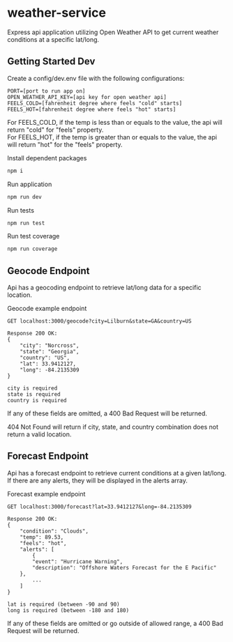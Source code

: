 # weather-service
Express api application utilizing Open Weather API to get current weather conditions at a specific lat/long.

## Getting Started Dev

Create a config/dev.env file with the following configurations:
```configurations
PORT=[port to run app on]
OPEN_WEATHER_API_KEY=[api key for open weather api]
FEELS_COLD=[fahrenheit degree where feels "cold" starts]
FEELS_HOT=[fahrenheit degree where feels "hot" starts]
```
For FEELS_COLD, if the temp is less than or equals to the value, the api will return "cold" for "feels" property.  
For FEELS_HOT, if the temp is greater than or equals to the value, the api will return "hot" for the "feels" property.

Install dependent packages
```bash
npm i
```

Run application
```bash
npm run dev
```

Run tests
```bash
npm run test
```

Run test coverage
```bash
npm run coverage
```

## Geocode Endpoint
Api has a geocoding endpoint to retrieve lat/long data for a specific location.

Geocode example endpoint
```request
GET localhost:3000/geocode?city=Lilburn&state=GA&country=US

Response 200 OK: 
{
    "city": "Norcross",
    "state": "Georgia",
    "country": "US",
    "lat": 33.9412127,
    "long": -84.2135309
}

city is required
state is required
country is required
```
If any of these fields are omitted, a 400 Bad Request will be returned.

404 Not Found will return if city, state, and country combination does not return a valid location.

## Forecast Endpoint
Api has a forecast endpoint to retrieve current conditions at a given lat/long.  If there are any alerts, they will be displayed in the alerts array.

Forecast example endpoint
```request
GET localhost:3000/forecast?lat=33.9412127&long=-84.2135309

Response 200 OK: 
{
    "condition": "Clouds",
    "temp": 89.53,
    "feels": "hot",
    "alerts": [
    	{
		"event": "Hurricane Warning",
		"description": "Offshore Waters Forecast for the E Pacific"
	},
        ...
    ]
}

lat is required (between -90 and 90)
long is required (between -180 and 180)
```
If any of these fields are omitted or go outside of allowed range, a 400 Bad Request will be returned.

